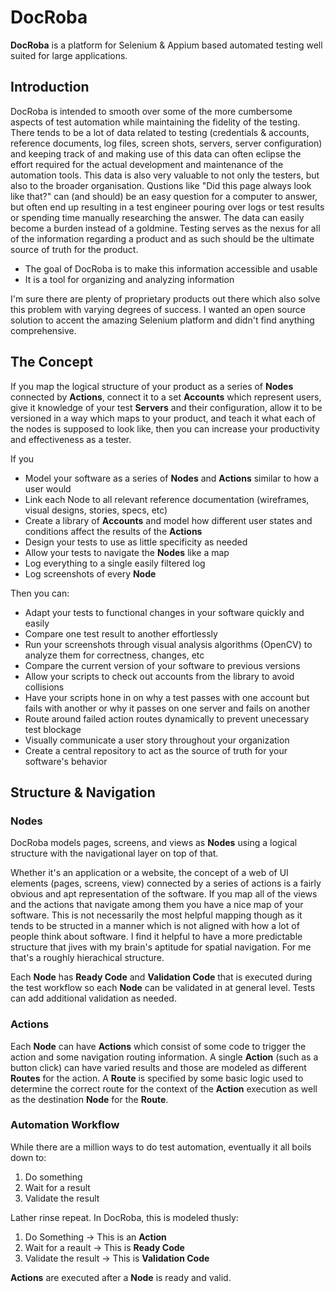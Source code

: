 # DocRoba
**DocRoba** is a platform for Selenium & Appium based automated testing well suited for large applications.

## Introduction
DocRoba is intended to smooth over some of the more cumbersome aspects of test automation while maintaining the fidelity of the testing. There tends to be a lot of data related to testing (credentials & accounts, reference documents, log files, screen shots, servers, server configuration) and keeping track of and making use of this data can often eclipse the effort required for the actual development and maintenance of the automation tools. This data is also very valuable to not only the testers, but also to the broader organisation. Qustions like "Did this page always look like that?" can (and should) be an easy question for a computer to answer, but often end up resulting in a test engineer pouring over logs or test results or spending time manually researching the answer. The data can easily become a burden instead of a goldmine. Testing serves as the nexus for all of the information regarding a product and as such should be the ultimate source of truth for the product.

* The goal of DocRoba is to make this information accessible and usable
* It is a tool for organizing and analyzing information

I'm sure there are plenty of proprietary products out there which also solve this problem with varying degrees of success. I wanted an open source solution to accent the amazing Selenium platform and didn't find anything comprehensive.

## The Concept
If you map the logical structure of your product as a series of **Nodes** connected by **Actions**, connect it to a set **Accounts** which represent users, give it knowledge of your test **Servers** and their configuration, allow it to be versioned in a way which maps to your product, and teach it what each of the nodes is supposed to look like, then you can increase your productivity and effectiveness as a tester.

If you

* Model your software as a series of **Nodes** and **Actions** similar to how a user would
* Link each Node to all relevant reference documentation (wireframes, visual designs, stories, specs, etc)
* Create a library of **Accounts** and model how different user states and conditions affect the results of the **Actions**
* Design your tests to use as little specificity as needed
* Allow your tests to navigate the **Nodes** like a map
* Log everything to a single easily filtered log
* Log screenshots of every **Node**

Then you can:

* Adapt your tests to functional changes in your software quickly and easily
* Compare one test result to another effortlessly
* Run your screenshots through visual analysis algorithms (OpenCV) to analyze them for correctness, changes, etc
* Compare the current version of your software to previous versions
* Allow your scripts to check out accounts from the library to avoid collisions
* Have your scripts hone in on why a test passes with one account but fails with another or why it passes on one server and fails on another
* Route around failed action routes dynamically to prevent unecessary test blockage
* Visually communicate a user story throughout your organization
* Create a central repository to act as the source of truth for your software's behavior

## Structure & Navigation

### Nodes
DocRoba models pages, screens, and views as **Nodes** using a logical structure with the navigational layer on top of that.

Whether it's an application or a website, the concept of a web of UI elements (pages, screens, view) connected by a series of actions is a fairly obvious and apt representation of the software. If you map all of the views and the actions that navigate among them you have a nice map of your software. This is not necessarily the most helpful mapping though as it tends to be structed in a manner which is not aligned with how a lot of people think about software. I find it helpful to have a more predictable structure that jives with my brain's aptitude for spatial navigation. For me that's a roughly hierachical structure.

Each **Node** has **Ready Code** and **Validation Code** that is executed during the test workflow so each **Node** can be validated in at general level. Tests can add additional validation as needed.

### Actions
Each **Node** can have **Actions** which consist of some code to trigger the action and some navigation routing information. A single **Action** (such as a button click) can have varied results and those are modeled as different **Routes** for the action. A **Route** is specified by some basic logic used to determine the correct route for the context of the **Action** execution as well as the destination **Node** for the **Route**.

### Automation Workflow
While there are a million ways to do test automation, eventually it all boils down to:

1. Do something
2. Wait for a result
3. Validate the result

Lather rinse repeat. In DocRoba, this is modeled thusly:

1. Do Something → This is an **Action**
2. Wait for a reault → This is **Ready Code**
3. Validate the result → This is **Validation Code**

**Actions** are executed after a **Node** is ready and valid.